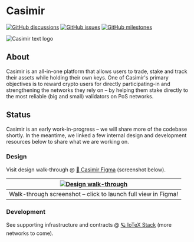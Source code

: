 # Casimir

[![GitHub discussions](https://consensusnetworks-shields.herokuapp.com/github/discussions/consensusnetworks/casimir)](https://github.com/consensusnetworks/casimir/discussions)
[![GitHub issues](https://consensusnetworks-shields.herokuapp.com/github/issues/consensusnetworks/casimir)](https://github.com/consensusnetworks/casimir/issues)
[![GitHub milestones](https://consensusnetworks-shields.herokuapp.com/github/milestones/all/consensusnetworks/casimir)](https://github.com/consensusnetworks/casimir/milestones)

![Casimir text logo](https://user-images.githubusercontent.com/32200924/169926563-5a12f3c0-de02-417c-97b0-e4d7e2cc2024.svg)

## About

Casimir is an all-in-one platform that allows users to trade, stake and track their assets while holding their own keys. One of Casimir's primary objectives is to reward crypto users for directly participating-in and strengthening the networks they rely on – by helping them stake directly to the most reliable (big and small) validators on PoS networks.

## Status

Casimir is an early work-in-progress – we will share more of the codebase shortly. In the meantime, we linked a few internal design and development resources below to share what we are working on.

### Design

Visit design walk-through @ [🎨 Casimir Figma](https://www.figma.com/proto/nJmTNPoWNuhEX0lS1FIIPQ/Casimir?node-id=427%3A29434&scaling=min-zoom&starting-point-node-id=427%3A29490) (screenshot below).

| [![Design walk-through](https://user-images.githubusercontent.com/32200924/169935678-7695b4dd-b186-459c-9823-7bdce8cc7ebb.png)](https://www.figma.com/proto/nJmTNPoWNuhEX0lS1FIIPQ/Casimir?node-id=427%3A29434&scaling=min-zoom&starting-point-node-id=427%3A29490) |
| :--: |
| Walk-through screenshot – click to launch full view in Figma! |

### Development

See supporting infrastructure and contracts @ [🪐 IoTeX Stack](https://github.com/consensusnetworks/iotex-stack) (more networks to come).
